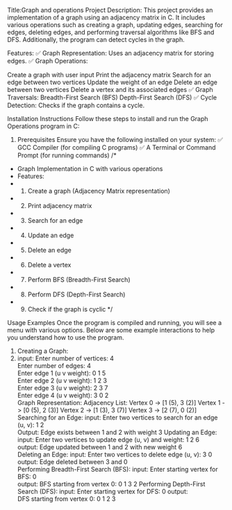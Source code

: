 Title:Graph and operations
Project Description:
This project provides an implementation of a graph using an adjacency matrix in C. It includes various operations such as creating a graph, updating edges, searching for edges, deleting edges, and performing traversal algorithms like BFS and DFS. Additionally, the program can detect cycles in the graph.

Features:
✅ Graph Representation: Uses an adjacency matrix for storing edges.
✅ Graph Operations:

Create a graph with user input
Print the adjacency matrix
Search for an edge between two vertices
Update the weight of an edge
Delete an edge between two vertices
Delete a vertex and its associated edges
✅ Graph Traversals:
Breadth-First Search (BFS)
Depth-First Search (DFS)
✅ Cycle Detection: Checks if the graph contains a cycle.

Installation Instructions
Follow these steps to install and run the Graph Operations program in C:

1. Prerequisites
Ensure you have the following installed on your system:
✅ GCC Compiler (for compiling C programs)
✅ A Terminal or Command Prompt (for running commands)
/*
 * Graph Implementation in C with various operations
 * Features:
 * 1. Create a graph (Adjacency Matrix representation)
 * 2. Print adjacency matrix
 * 3. Search for an edge
 * 4. Update an edge
 * 5. Delete an edge
 * 6. Delete a vertex
 * 7. Perform BFS (Breadth-First Search)
 * 8. Perform DFS (Depth-First Search)
 * 9. Check if the graph is cyclic
 */

Usage Examples
Once the program is compiled and running, you will see a menu with various options. Below are some example interactions to help you understand how to use the program.

1. Creating a Graph:
2. input:
Enter number of vertices: 4  
Enter number of edges: 4  
Enter edge 1 (u v weight): 0 1 5  
Enter edge 2 (u v weight): 1 2 3  
Enter edge 3 (u v weight): 2 3 7  
Enter edge 4 (u v weight): 3 0 2  
Graph Representation:
Adjacency List:
Vertex 0 -> [1 (5), 3 (2)]
Vertex 1 -> [0 (5), 2 (3)]
Vertex 2 -> [1 (3), 3 (7)]
Vertex 3 -> [2 (7), 0 (2)]
Searching for an Edge:
input:
Enter two vertices to search for an edge (u, v): 1 2  
Output:
Edge exists between 1 and 2 with weight 3
Updating an Edge:
input:
Enter two vertices to update edge (u, v) and weight: 1 2 6  
output:
Edge updated between 1 and 2 with new weight 6  
Deleting an Edge:
input:
Enter two vertices to delete edge (u, v): 3 0  
output:
Edge deleted between 3 and 0  
Performing Breadth-First Search (BFS):
input:
Enter starting vertex for BFS: 0  
output:
BFS starting from vertex 0: 0 1 3 2
Performing Depth-First Search (DFS):
input:
Enter starting vertex for DFS: 0
output:  
DFS starting from vertex 0: 0 1 2 3  

